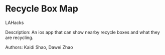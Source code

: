 # Recycle Box Map
LAHacks

Description: An ios app that can show nearby recycle boxes and what they are recycling.

Authors: Kaidi Shao, Dawei Zhao
